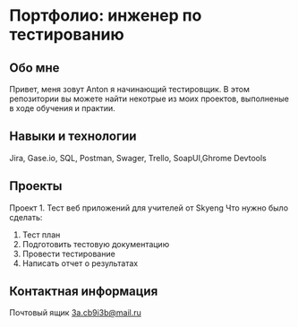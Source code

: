 # Портфолио: инженер по тестированию
## Обо мне
Привет, меня зовут Anton я начинающий тестировщик.
В этом репозитории вы можете найти некотрые из моих проектов, выполненые в ходе обучения и практии.
## Навыки и технологии
Jira, Gase.io, SQL, Postman, Swager, Trello, SoapUI,Ghrome Devtools
## Проекты
Проект 1. Тест веб приложений для учителей от Skyeng
Что нужно было сделать:
1. Тест план
1. Подготовить тестовую документацию
1. Провести тестирование
1. Написать отчет о результатах
## Контактная информация
Почтовый ящик 3a.cb9i3b@mail.ru
